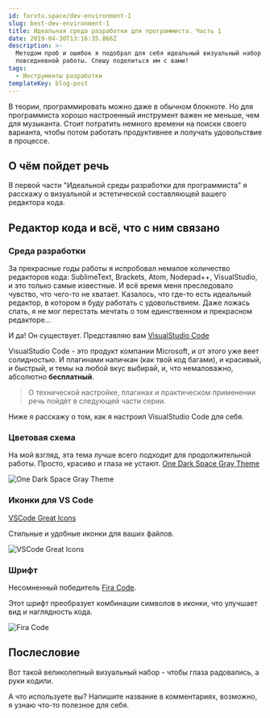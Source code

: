 ```yaml
---
id: forxtu.space/dev-environment-1
slug: best-dev-environment-1
title: Идеальная среда разработки для программиста. Часть 1
date: 2019-04-30T13:16:35.866Z
description: >-
  Методом проб и ошибок я подобрал для себя идеальный визуальный набор для
  повседневной работы. Спешу поделиться им с вами!
tags:
  - Инструменты разработки
templateKey: blog-post
---
```

В теории, программировать можно даже в обычном блокноте. Но для программиста хорошо настроенный инструмент важен не меньше, чем для музыканта. Стоит потратить немного времени на поиски своего варианта, чтобы потом работать продуктивнее и получать удовольствие в процессе.

## О чём пойдет речь

В первой части "Идеальной среды разработки для программиста" я расскажу о визуальной и эстетической составляющей вашего редактора кода.

## Редактор кода и всё, что с ним связано

### Среда разработки

За прекрасные годы работы я испробовал немалое количество редакторов кода: SublimeText, Brackets, Atom, Nodepad++, VisualStudio, и это только самые известные. И всё время меня преследовало чувство, что чего-то не хватает. Казалось, что где-то есть идеальный редактор, в котором я буду работать с удовольствием. Даже ложась спать, я не мог перестать мечтать о том единственном и прекрасном редакторе...

И да! Он существует. Представляю вам <a href="https://code.visualstudio.com" target="_blank">VisualStudio Code</a>

VisualStudio Code - это продукт компании Microsoft, и от этого уже веет солидностью. И плагинами напичкан (как твой код багами), и красивый, и быстрый, и темы на любой вкус выбирай, и, что немаловажно, абсолютно **бесплатный**. 

> О технической настройке, плагинах и практическом применении речь пойдёт в следующей части серии.

Ниже я расскажу о том, как я настроил VisualStudio Code для себя. 

### Цветовая схема

На мой взгляд, эта тема лучше всего подходит для продолжительной работы. Просто, красиво и глаза не устают.
<a href="https://marketplace.visualstudio.com/items?itemName=fivepointseven.vscode-theme-onedark-spacegray" target="_blank">One Dark Space Gray Theme</a>

![One Dark Space Gray Theme](/assets/one_dark_space_gray.png "One Dark Space Gray Theme")

### Иконки для VS Code

<a href="https://github.com/EmmanuelBeziat/vscode-great-icons" target="_blank">VSCode Great Icons</a>

Стильные и удобные иконки для ваших файлов.

![VSCode Great Icons](/assets/vs_great_icons.png "VSCode Great Icons")

### Шрифт

Несомненный победитель <a href="https://github.com/tonsky/FiraCode" target="_blank">Fira Code</a>.

Этот шрифт преобразует комбинации символов в иконки, что улучшает вид и наглядность кода.

![Fira Code](/assets/fira-code.png "Fira Code")

## Послесловие

Вот такой великолепный визуальный набор - чтобы глаза радовались, а руки кодили.

А что используете вы? Напишите название в комментариях, возможно, я узнаю что-то полезное для себя.
